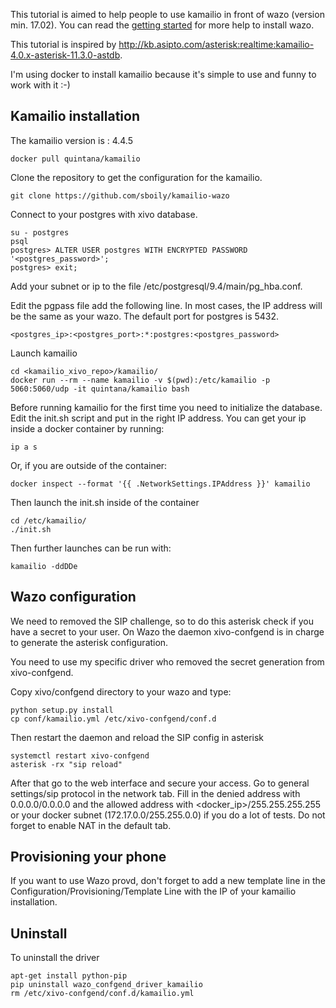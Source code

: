 This tutorial is aimed to help people to use kamailio in front of wazo (version min. 17.02).
You can read the [getting
started](http://documentation.wazo.community/en/stable/getting_started/getting_started.html)
for more help to install wazo.

This tutorial is inspired by http://kb.asipto.com/asterisk:realtime:kamailio-4.0.x-asterisk-11.3.0-astdb.

I'm using docker to install kamailio because it's simple to use and funny to
work with it :-)

Kamailio installation
---------------------

The kamailio version is : 4.4.5

    docker pull quintana/kamailio

Clone the repository to get the configuration for the kamailio.

    git clone https://github.com/sboily/kamailio-wazo

Connect to your postgres with xivo database.

    su - postgres
    psql
    postgres> ALTER USER postgres WITH ENCRYPTED PASSWORD '<postgres_password>';
    postgres> exit;

Add your subnet or ip to the file /etc/postgresql/9.4/main/pg_hba.conf.

Edit the pgpass file add the following line. In most cases, the IP address will
be the same as your wazo. The default port for postgres is 5432.

    <postgres_ip>:<postgres_port>:*:postgres:<postgres_password>

Launch kamailio

    cd <kamailio_xivo_repo>/kamailio/
    docker run --rm --name kamailio -v $(pwd):/etc/kamailio -p 5060:5060/udp -it quintana/kamailio bash

Before running kamailio for the first time you need to initialize the database.
Edit the init.sh script and put in the right IP address. You can get your ip
inside a docker container by running:

    ip a s

Or, if you are outside of the container:

    docker inspect --format '{{ .NetworkSettings.IPAddress }}' kamailio

Then launch the init.sh inside of the container

    cd /etc/kamailio/
    ./init.sh 

Then further launches can be run with:

    kamailio -ddDDe

Wazo configuration
------------------

We need to removed the SIP challenge, so to do this asterisk check if you have a
secret to your user. On Wazo the daemon xivo-confgend is in charge to generate
the asterisk configuration. 

You need to use my specific driver who removed the secret generation from
xivo-confgend.

Copy xivo/confgend directory to your wazo and type:

    python setup.py install
    cp conf/kamailio.yml /etc/xivo-confgend/conf.d

Then restart the daemon and reload the SIP config in asterisk

    systemctl restart xivo-confgend
    asterisk -rx "sip reload"

After that go to the web interface and secure your access. Go to general
settings/sip protocol in the network tab. Fill in the denied address with
0.0.0.0/0.0.0.0 and the allowed address with <docker_ip>/255.255.255.255 or
your docker subnet (172.17.0.0/255.255.0.0) if you do a lot of tests. Do not
forget to enable NAT in the default tab.

Provisioning your phone
-----------------------

If you want to use Wazo provd, don't forget to add a new template line in the
Configuration/Provisioning/Template Line with the IP of your kamailio
installation.

Uninstall
---------

To uninstall the driver

    apt-get install python-pip
    pip uninstall wazo_confgend_driver_kamailio
    rm /etc/xivo-confgend/conf.d/kamailio.yml

